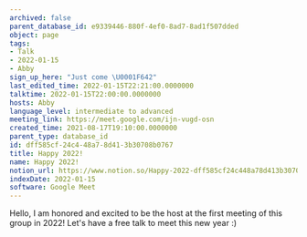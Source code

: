 ```yaml
---
archived: false
parent_database_id: e9339446-880f-4ef0-8ad7-8ad1f507dded
object: page
tags:
- Talk
- 2022-01-15
- Abby
sign_up_here: "Just come \U0001F642"
last_edited_time: 2022-01-15T22:21:00.0000000
talktime: 2022-01-15T22:00:00.0000000
hosts: Abby
language_level: intermediate to advanced
meeting_link: https://meet.google.com/ijn-vugd-osn
created_time: 2021-08-17T19:10:00.0000000
parent_type: database_id
id: dff585cf-24c4-48a7-8d41-3b30708b0767
title: Happy 2022!
name: Happy 2022!
notion_url: https://www.notion.so/Happy-2022-dff585cf24c448a78d413b30708b0767
indexDate: 2022-01-15
software: Google Meet
---
```


Hello, I am honored and excited to be the host at the first meeting of this group in 2022! Let's have a free talk to meet this new year :)





